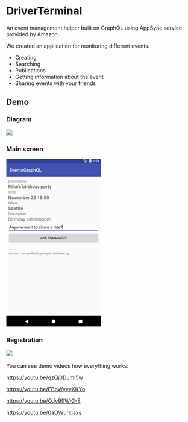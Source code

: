# DriverTerminal

An event management helper built on GraphQL using
AppSync​ service provided by Amazon.

We created an application for monitoring different events. 
* Creating 
* Searching 
* Publications
* Getting information about the event
* Sharing events with your friends


## Demo
### Diagram
[<img src=images/diagram.png width="50%">]()

### Main screen
[<img src=images/1.png width="50%">]()

### Registration
[<img src=images/2.png width="50%">]()


You can see demo videos how everything works:

<https://youtu.be/qzQj0Dumi5w>

<https://youtu.be/EBbWyyyXKYo>

<https://youtu.be/QJv9fIW-2-E>

<https://youtu.be/0aOWurxiaxs>

